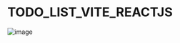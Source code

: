 # TODO_LIST_VITE_REACTJS

![image](https://user-images.githubusercontent.com/44936299/200428190-9d4a1fd2-b16f-4bdb-af2e-ddaa083acc53.png)
